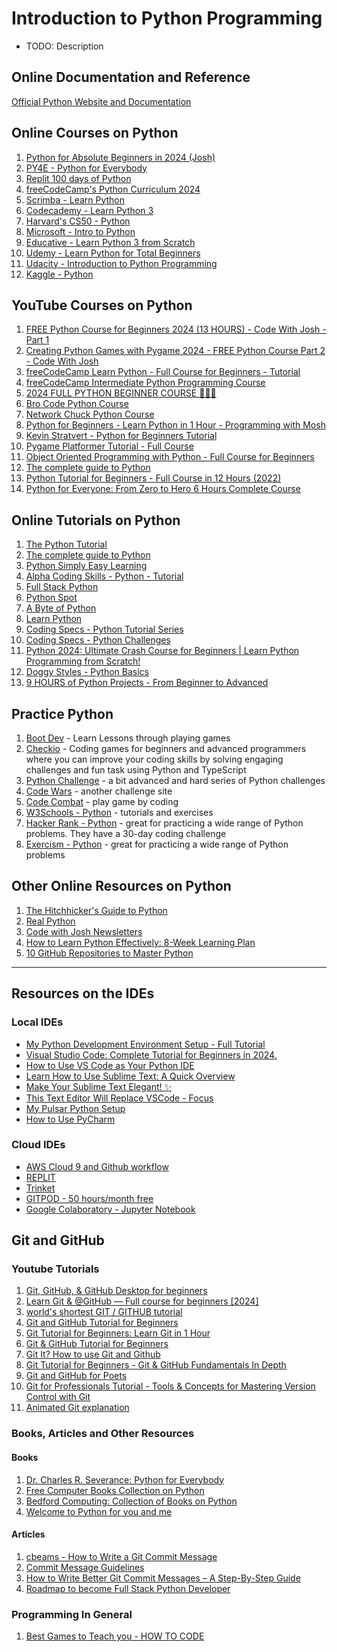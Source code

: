# Introduction to Python Programming

- TODO: Description


## Online Documentation and Reference
[Official Python Website and Documentation](https://www.python.org/)


## Online Courses on Python

1. [Python for Absolute Beginners in 2024 (Josh)](https://www.zerotoknowing.com/courses/pythonforbeginners)
2. [PY4E - Python for Everybody](https://www.py4e.com/)
3. [Replit 100 days of Python](https://replit.com/learn/100-days-of-python/)
4. [freeCodeCamp's Python Curriculum 2024](https://www.freecodecamp.org/news/python-curriculum-upgrade/)
5. [Scrimba - Learn Python](https://scrimba.com/learn/python)
6. [Codecademy - Learn Python 3](https://www.codecademy.com/catalog/language/python)
7. [Harvard's CS50 - Python](https://cs50.harvard.edu/python/2022/)
8. [Microsoft - Intro to Python](https://learn.microsoft.com/en-us/training/modules/intro-to-python/)
9. [Educative - Learn Python 3 from Scratch](https://www.educative.io/courses/learn-python-3-from-scratch)
10. [Udemy - Learn Python for Total Beginners](https://www.udemy.com/course/python-3-for-total-beginners/l)
11. [Udacity - Introduction to Python Programming](https://www.udacity.com/course/introduction-to-python--ud1110)
12. [Kaggle - Python](https://www.kaggle.com/learn/python)


## YouTube Courses on Python

1. [FREE Python Course for Beginners 2024 (13 HOURS) - Code With Josh - Part 1](https://youtu.be/rM-jDeSgOQw)
2. [Creating Python Games with Pygame 2024 - FREE Python Course Part 2 - Code With Josh](https://youtu.be/5fGHothN_lg)
3. [freeCodeCamp Learn Python - Full Course for Beginners -  Tutorial](https://youtu.be/rfscVS0vtbw)
4. [freeCodeCamp Intermediate Python Programming Course](https://youtu.be/HGOBQPFzWKo)
5. [2024 FULL PYTHON BEGINNER COURSE 🐍🐍🐍](https://youtu.be/0vVIJcOsMb4)
6. [Bro Code Python Course](https://youtu.be/XKHEtdqhLK8)
7. [Network Chuck Python Course](https://www.youtube.com/playlist?list=PLIhvC56v63ILPDA2DQBv0IKzqsWTZxCkp)
8. [Python for Beginners - Learn Python in 1 Hour - Programming with Mosh](https://youtu.be/kqtD5dpn9C8)
9. [Kevin Stratvert - Python for Beginners Tutorial](https://youtu.be/b093aqAZiPU)
10. [Pygame Platformer Tutorial - Full Course](https://youtu.be/2gABYM5M0ww)
11. [Object Oriented Programming with Python - Full Course for Beginners](https://youtu.be/Ej_02ICOIgs)
12. [The complete guide to Python](https://youtu.be/mDKM-JtUhhc)
13. [Python Tutorial for Beginners - Full Course in 12 Hours (2022)](https://youtu.be/B9nFMZIYQl0)
14. [Python for Everyone: From Zero to Hero 6 Hours Complete Course](https://www.youtube.com/watch?v=JZDQKj9BOoc)

## Online Tutorials on Python

1. [The Python Tutorial](https://docs.python.org/3/tutorial/index.html)
2. [The complete guide to Python](https://youtu.be/mDKM-JtUhhc)
3. [Python Simply Easy Learning](https://www.tutorialspoint.com/python/index.htm)
4. [Alpha Coding Skills - Python - Tutorial](https://www.alphacodingskills.com/python/python-tutorial.php)
5. [Full Stack Python](https://www.fullstackpython.com/)
6. [Python Spot](https://pythonspot.com/)
7. [A Byte of Python](https://python.swaroopch.com/)
8. [Learn Python](https://www.learnpython.org/)
9. [Coding Specs -  Python Tutorial Series](https://youtube.com/playlist?list=PLXsIzCjwd5L5CDQ0aGO-6xT_Rza3MxLiW&si=LtBeKmVMWm9eIXv6)
10. [Coding Specs - Python Challenges](https://youtube.com/playlist?list=PLXsIzCjwd5L4HmBqBTeITGY1eEHlDdqYW&si=qooppWFneCi9OlHe)
11. [Python 2024: Ultimate Crash Course for Beginners | Learn Python Programming from Scratch!](https://youtu.be/GZVfBqS4ep8)
12. [Doggy Styles - Python Basics](https://youtube.com/playlist?list=PL2EW-qt0yFjaqrHxAcqpK-mkhaQBaBx0k&si=fWHUvPddboTerAjh)
13. [9 HOURS of Python Projects - From Beginner to Advanced](https://youtu.be/NpmFbWO6HPU)

## Practice Python
1. [Boot Dev](https://www.boot.dev/) - Learn Lessons through playing games
2. [Checkio](https://checkio.org/) - Coding games for beginners and advanced programmers where you can improve your coding skills by solving engaging challenges and fun task using Python and TypeScript 
3. [Python Challenge](http://www.pythonchallenge.com/) - a bit advanced and hard series of Python challenges
4. [Code Wars](https://www.codewars.com/) - another challenge site
5. [Code Combat](https://codecombat.com/play) - play game by coding
6. [W3Schools - Python](https://www.w3schools.com/python/python_exercises.asp) - tutorials and exercises
7. [Hacker Rank - Python](https://www.hackerrank.com/domains/python/py-introduction/difficulty/all/page/1) - great for practicing a wide range of Python problems. They have a 30-day coding challenge
8. [Exercism - Python](https://exercism.org/tracks/python) - great for practicing a wide range of Python problems

## Other Online Resources on Python

1. [The Hitchhicker's Guide to Python](https://docs.python-guide.org/intro/learning/)
2. [Real Python](https://realpython.com/)
3. [Code with Josh Newsletters](https://thenerdnook.substack.com/?r=1bcnpk&utm_campaign=referrals-subscribe-page-share-screen&utm_medium=web)
4. [How to Learn Python Effectively: 8-Week Learning Plan](https://proflead.dev/posts/how-to-learn-python-effectively/)
5. [10 GitHub Repositories to Master Python](https://www.kdnuggets.com/10-github-repositories-to-master-python?ref=dailydev)

---


## Resources on the IDEs
### Local IDEs
- [My Python Development Environment Setup - Full Tutorial](https://youtu.be/qI3P7zMMsgY)
- [Visual Studio Code: Complete Tutorial for Beginners in 2024.](https://youtu.be/SGbBQV9steE)
- [How to Use VS Code as Your Python IDE](https://thenewstack.io/how-to-use-vs-code-as-your-python-ide/)
- [Learn How to Use Sublime Text: A Quick Overview](https://youtu.be/DUZXBLz2gvo)
- [Make Your Sublime Text Elegant! ✨](https://youtu.be/PAMBlYHGfc8)
- [This Text Editor Will Replace VSCode - Focus](https://youtu.be/AhPm8pv6dEs)
- [My Pulsar Python Setup](https://youtu.be/PjAgZu8moL4)
- [How to Use PyCharm](https://youtu.be/clEuRR9JQJI)

### Cloud IDEs
- [AWS Cloud 9 and Github workflow](https://youtu.be/XMWIIx4XZT0)
- [REPLIT](https://replit.com/)
- [Trinket](https://trinket.io/)
- [GITPOD - 50 hours/month free](https://www.gitpod.io)
- [Google Colaboratory - Jupyter Notebook](https://colab.research.google.com/)


## Git and GitHub

### Youtube Tutorials
1. [Git, GitHub, & GitHub Desktop for beginners](https://youtu.be/8Dd7KRpKeaE)
2. [Learn Git & @GitHub — Full course for beginners [2024] ](https://youtu.be/YCQQh6cq1tA)
3. [world's shortest GIT / GITHUB tutorial](https://youtu.be/eauuuIbzGjs)
4. [Git and GitHub Tutorial for Beginners](https://youtu.be/tRZGeaHPoaw)
5. [Git Tutorial for Beginners: Learn Git in 1 Hour](https://youtu.be/8JJ101D3knE)
6. [Git & GitHub Tutorial for Beginners](https://youtu.be/3RjQznt-8kE?list=PL4cUxeGkcC9goXbgTDQ0n_4TBzOO0ocPR)
7. [Git It? How to use Git and Github](https://youtu.be/HkdAHXoRtos)
8. [Git Tutorial for Beginners - Git & GitHub Fundamentals In Depth](https://youtu.be/DVRQoVRzMIY)
9. [Git and GitHub for Poets](https://youtube.com/playlist?list=PLRqwX-V7Uu6ZF9C0YMKuns9sLDzK6zoiV&si=70xhxfaetn2tBEK1)
10. [Git for Professionals Tutorial - Tools & Concepts for Mastering Version Control with Git](https://youtu.be/Uszj_k0DGsg)
11. [Animated Git explanation](https://youtu.be/BIjrKuJGTxw)


### Books, Articles and Other Resources

#### Books
1. [Dr. Charles R. Severance: Python for Everybody](https://do1.dr-chuck.com/pythonlearn/EN_us/pythonlearn.pdf)
2. [Free Computer Books Collection on Python](https://freecomputerbooks.com/top-python-books.html)
3. [Bedford Computing: Collection of Books on Python](https://bedford-computing.co.uk/learning/python/python-books/)
4. [Welcome to Python for you and me](https://pymbook.readthedocs.io/en/latest/)

#### Articles
1. [cbeams - How to Write a Git Commit Message](https://cbea.ms/git-commit/)
2. [Commit Message Guidelines](https://gist.github.com/robertpainsi/b632364184e70900af4ab688decf6f53)
3. [How to Write Better Git Commit Messages – A Step-By-Step Guide](https://www.freecodecamp.org/news/how-to-write-better-git-commit-messages/)
4. [Roadmap to become Full Stack Python Developer](https://www.linkedin.com/pulse/roadmap-become-full-stack-python-developer-roshan-damor-gaysf/?trackingId=gforIuosQxOPZJVZToOGHA%3D%3D)

### Programming In General

1. [Best Games to Teach you - HOW TO CODE](https://youtu.be/A8SythA_P_Udd)

